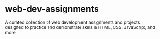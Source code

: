 # web-dev-assignments
 A curated collection of web development assignments and projects designed to practice and demonstrate skills in HTML, CSS, JavaScript, and more.
